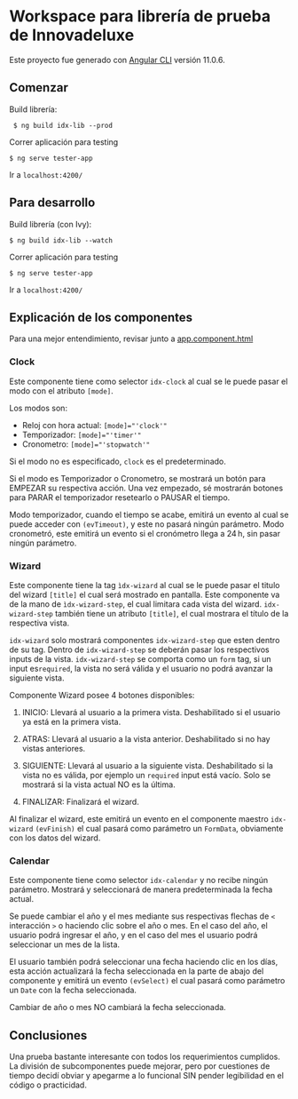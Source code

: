 # Workspace para librería de prueba de Innovadeluxe

Este proyecto fue generado con [Angular CLI](https://github.com/angular/angular-cli) versión 11.0.6.

## Comenzar

Build librería:
```
 $ ng build idx-lib --prod
```

Correr aplicación para testing
```
$ ng serve tester-app
```

Ir a `localhost:4200/`

## Para desarrollo

Build librería (con Ivy):
```
$ ng build idx-lib --watch
```

Correr aplicación para testing
```
$ ng serve tester-app
```

Ir a `localhost:4200/`

## Explicación de los componentes
Para una mejor entendimiento, revisar junto a [app.component.html](./projects/tester-app/src/app/app.component.html)

### Clock
Este componente tiene como selector `idx-clock` al cual se le puede pasar el modo con el atributo `[mode]`.

Los modos son:
* Reloj con hora actual: `[mode]="'clock'"`
* Temporizador: `[mode]="'timer'"`
* Cronometro: `[mode]="'stopwatch'"`

Si el modo no es especificado, `clock` es el predeterminado.

Si el modo es Temporizador o Cronometro, se mostrará un botón para EMPEZAR su respectiva acción. Una vez empezado, sé
mostrarán botones para PARAR el temporizador resetearlo o PAUSAR el tiempo.

Modo temporizador, cuando el tiempo se acabe, emitirá un evento al cual se puede acceder con `(evTimeout)`,
y este no pasará ningún parámetro.
Modo cronometró, este emitirá un evento si el cronómetro llega a 24 h, sin pasar ningún parámetro.

### Wizard

Este componente tiene la tag `ìdx-wizard` al cual se le puede pasar el titulo del wizard `[title]` el cual será mostrado
en pantalla. Este componente va de la mano de `ìdx-wizard-step`, el cual limitara cada vista del wizard. `idx-wizard-step`
también tiene un atributo `[title]`, el cual mostrara el título de la respectiva vista.

`idx-wizard` solo mostrará componentes `idx-wizard-step` que esten dentro de su tag. Dentro de `idx-wizard-step` se deberán
pasar los respectivos inputs de la vista. `idx-wizard-step` se comporta como un `form` tag, si un input es`required`, la vista no
será válida y el usuario no podrá avanzar la siguiente vista.

Componente Wizard posee 4 botones disponibles:

1. INICIO: Llevará al usuario a la primera vista. Deshabilitado si el usuario ya está en la primera vista.

1. ATRAS: Llevará al usuario a la vista anterior. Deshabilitado si no hay vistas anteriores.

1. SIGUIENTE: Llevará al usuario a la siguiente vista. Deshabilitado si la vista no es válida, por ejemplo un `required` input
está vacío. Solo se mostrará si la vista actual NO es la última.

1. FINALIZAR: Finalizará el wizard.

Al finalizar el wizard, este emitirá un evento en el componente maestro `idx-wizard` `(evFinish)` el cual pasará como parámetro
un `FormData`, obviamente con los datos del wizard.

### Calendar

Este componente tiene como selector `idx-calendar` y no recibe ningún parámetro. Mostrará y seleccionará de manera predeterminada
la fecha actual.

Se puede cambiar el año y el mes mediante sus respectivas flechas de `<` interacción `>` o haciendo clic sobre el año o mes.
En el caso del año, el usuario podrá ingresar el año, y en el caso del mes el usuario podrá seleccionar un mes de la lista.

El usuario también podrá seleccionar una fecha haciendo clic en los días, esta acción actualizará la fecha seleccionada en la parte de
abajo del componente y emitirá un evento `(evSelect)` el cual pasará como parámetro un `Date` con la fecha seleccionada.

Cambiar de año o mes NO cambiará la fecha seleccionada.

## Conclusiones

Una prueba bastante interesante con todos los requerimientos cumplidos. La división de subcomponentes puede mejorar, pero por cuestiones
de tiempo decidí obviar y apegarme a lo funcional SIN pender legibilidad en el código o practicidad.
